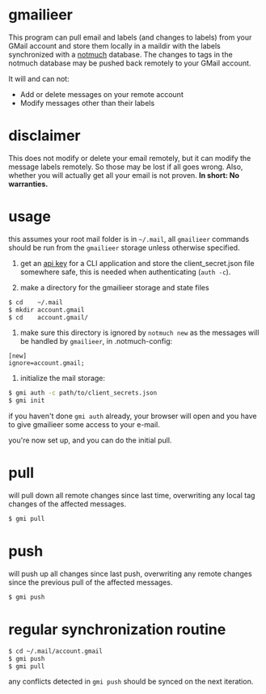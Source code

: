 # gmailieer

This program can pull email and labels (and changes to labels) from your GMail
account and store them locally in a maildir with the labels synchronized with a
[notmuch](https://notmuchmail.org/) database. The changes to tags in the
notmuch database may be pushed back remotely to your GMail account.

It will and can not:
* Add or delete messages on your remote account
* Modify messages other than their labels

# disclaimer

This does not modify or delete your email remotely, but it can modify the
message labels remotely. So those may be lost if all goes wrong. Also, whether
you will actually get all your email is not proven. **In short: No
warranties.**

# usage

this assumes your root mail folder is in `~/.mail`, all `gmailieer` commands
should be run from the `gmailieer` storage unless otherwise specified.

1. get an [api key](https://console.developers.google.com/flows/enableapi?apiid=gmail) for a CLI application and store the client_secret.json file
   somewhere safe, this is needed when authenticating (`auth -c`).

1. make a directory for the gmailieer storage and state files

```sh
$ cd    ~/.mail
$ mkdir account.gmail
$ cd    account.gmail/
```

1. make sure this directory is ignored by `notmuch new` as the messages will be
   handled by `gmailieer`, in .notmuch-config:

```
[new]
ignore=account.gmail;
```

1. initialize the mail storage:

```sh
$ gmi auth -c path/to/client_secrets.json
$ gmi init
```

if you haven't done `gmi auth` already, your browser will open and you have to
give gmailieer some access to your e-mail.

you're now set up, and you can do the initial pull.

# pull

will pull down all remote changes since last time, overwriting any local tag
changes of the affected messages.

```sh
$ gmi pull
```

# push

will push up all changes since last push, overwriting any remote changes since
the previous pull of the affected messages.

```sh
$ gmi push
```

# regular synchronization routine

```sh
$ cd ~/.mail/account.gmail
$ gmi push
$ gmi pull
```

any conflicts detected in `gmi push` should be synced on the next iteration.

